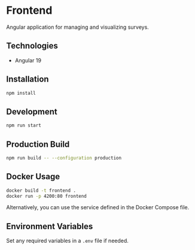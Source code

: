 # Frontend

Angular application for managing and visualizing surveys.

## Technologies

- Angular 19

## Installation

```sh
npm install
```

## Development

```sh
npm run start
```

## Production Build

```sh
npm run build -- --configuration production
```

## Docker Usage

```sh
docker build -t frontend .
docker run -p 4200:80 frontend
```

Alternatively, you can use the service defined in the Docker Compose file.

## Environment Variables

Set any required variables in a `.env` file if needed.